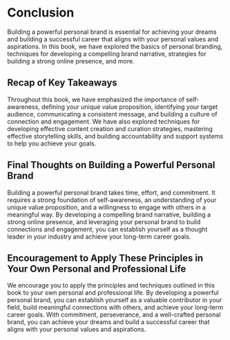 # Conclusion

Building a powerful personal brand is essential for achieving your dreams and building a successful career that aligns with your personal values and aspirations. In this book, we have explored the basics of personal branding, techniques for developing a compelling brand narrative, strategies for building a strong online presence, and more.

Recap of Key Takeaways
----------------------

Throughout this book, we have emphasized the importance of self-awareness, defining your unique value proposition, identifying your target audience, communicating a consistent message, and building a culture of connection and engagement. We have also explored techniques for developing effective content creation and curation strategies, mastering effective storytelling skills, and building accountability and support systems to help you achieve your goals.

Final Thoughts on Building a Powerful Personal Brand
----------------------------------------------------

Building a powerful personal brand takes time, effort, and commitment. It requires a strong foundation of self-awareness, an understanding of your unique value proposition, and a willingness to engage with others in a meaningful way. By developing a compelling brand narrative, building a strong online presence, and leveraging your personal brand to build connections and engagement, you can establish yourself as a thought leader in your industry and achieve your long-term career goals.

Encouragement to Apply These Principles in Your Own Personal and Professional Life
----------------------------------------------------------------------------------

We encourage you to apply the principles and techniques outlined in this book to your own personal and professional life. By developing a powerful personal brand, you can establish yourself as a valuable contributor in your field, build meaningful connections with others, and achieve your long-term career goals. With commitment, perseverance, and a well-crafted personal brand, you can achieve your dreams and build a successful career that aligns with your personal values and aspirations.